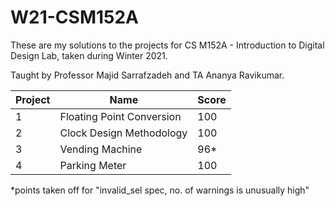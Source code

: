# W21-CSM152A

These are my solutions to the projects for CS M152A - Introduction to Digital Design Lab, taken during Winter 2021.

Taught by Professor Majid Sarrafzadeh and TA Ananya Ravikumar.

| Project | Name                      | Score  |
| ------- | ------------------------- | ------ |
| 1       | Floating Point Conversion | 100    |
| 2       | Clock Design Methodology  | 100    |
| 3       | Vending Machine           | 96*    |
| 4       | Parking Meter             | 100    |

*points taken off for "invalid_sel spec, no. of warnings is unusually high"
